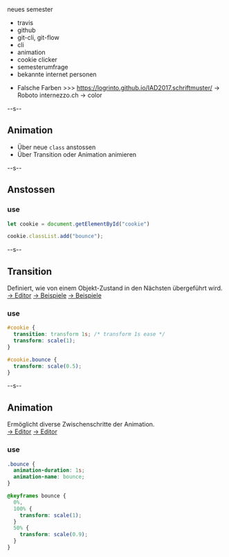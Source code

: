 
neues semester
  - travis
  - github
  - git-cli, git-flow
  - cli
  - animation
  - cookie clicker
  - semesterumfrage
  - bekannte internet personen

  * Falsche Farben >>>
    https://logrinto.github.io/IAD2017.schriftmuster/  → Roboto
    internezzo.ch → color





--s--
## Animation

* Über neue `class` anstossen
* Über Transition oder Animation animieren

--s--
## Anstossen


### use
```js
let cookie = document.getElementById("cookie")

cookie.classList.add("bounce");

```
--s--
## Transition

Definiert, wie von einem Objekt-Zustand in den Nächsten übergeführt wird.  
[→ Editor](https://matthewlein.com/tools/ceaser) [→ Beispiele](http://css3.bradshawenterprises.com/transitions/) [→ Beispiele](http://animista.net/)

### use
```css
#cookie {
  transition: transform 1s; /* transform 1s ease */
  transform: scale(1);
}

#cookie.bounce {
  transform: scale(0.5);
}
```

--s--
## Animation
Ermöglicht diverse Zwischenschritte der Animation.  
[→ Editor](http://cssanimate.com/) [→ Editor](http://angrytools.com/css/animation/)

### use
```css
.bounce {
  animation-duration: 1s;
  animation-name: bounce;
}

@keyframes bounce {
  0%,
  100% {
    transform: scale(1);
  }
  50% {
    transform: scale(0.9);
  }
}

```
